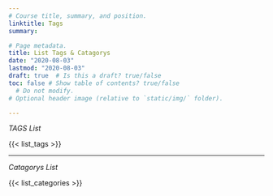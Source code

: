 ```yaml
---
# Course title, summary, and position.
linktitle: Tags
summary: 

# Page metadata.
title: List Tags & Catagorys
date: "2020-08-03"
lastmod: "2020-08-03"
draft: true  # Is this a draft? true/false
toc: false # Show table of contents? true/false
  # Do not modify.
# Optional header image (relative to `static/img/` folder).

---
```


*TAGS List*

{{< list_tags >}} 

---

*Catagorys List*

{{< list_categories >}} 